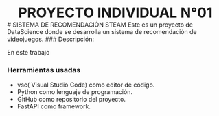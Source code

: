 <div style="text-align:center">
 <span style="font-size:xx-large; font-weight:bold; text-transform:uppercase;">PROYECTO INDIVIDUAL N°01</span>
</div>
# SISTEMA DE RECOMENDACIÓN STEAM
Este es un proyecto de DataScience donde se desarrolla un sistema de recomendación de videojuegos.
### Descripción:

En este trabajo 

### Herramientas usadas
- vsc( Visual Studio Code) como editor de código.
- Python como lenguaje de programación.
- GitHub como repositorio del proyecto.
- FastAPI como framework.
